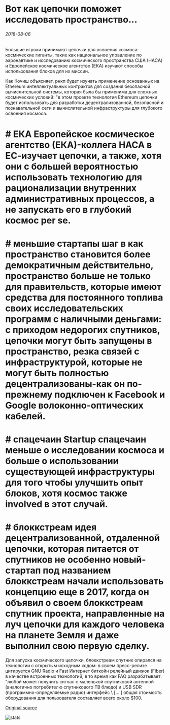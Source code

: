 # Вот как цепочки поможет исследовать пространство...

###### 2018-08-06

Большие игроки принимают цепочки для освоения космоса: космические гиганты, такие как национальное управление по аэронавтике и исследованию космического пространства США (НАСА) и Европейское космическое агентство (ЕКА) изучают способы использования блоков для их миссии.

Как Кочиш объясняет, рнкп будет изучать применение основанных на Ethereum интеллектуальных контрактов для создания безопасной вычислительной системы, которая была бы применима для сложных космических условий: "в этом проекте технология Ethereum цепочки будет использовать для разработки децентрализованной, безопасной и познавательной сети и вычислительной инфраструктуры для глубокого освоения космоса.

# # ЕКА Европейское космическое агентство (ЕКА)-коллега НАСА в ЕС-изучает цепочки, а также, хотя они с большей вероятностью использовать технологию для рационализации внутренних административных процессов, а не запускать его в глубокий космос per se.

# # меньшие стартапы шаг в как пространство становится более демократичным действительно, пространство больше не только для правительств, которые имеют средства для постоянного топлива своих исследовательских программ с наличными деньгами: с приходом недорогих спутников, цепочки могут быть запущены в пространство, резка связей с инфраструктурой, которые не могут быть полностью децентрализованы-как он по-прежнему подключен к Facebook и Google волоконно-оптических кабелей.

# # спацечаин Startup спацечаин меньше о исследовании космоса и больше о использовании существующей инфраструктуры для того чтобы улучшить опыт блоков, хотя космос также involved в этот случай.

# # блоккстреам идея децентрализованной, отдаленной цепочки, которая питается от спутников не особенно новый-стартап под названием блоккстреам начали использовать концепцию еще в 2017, когда он объявил о своем блоккстреам спутник проекта, направленные на луч цепочки для каждого человека на планете Земля и даже выполнил свою первую сделку.

Для запуска космического цепочки, блоккстреам спутник опирался на технологии с открытым исходным кодом: в своем пресс-релизе цитируется GNU Radio и Fast Интернет биткойн релейный движок (Fiber) в качестве встроенных технологий, в то время как FAQ разрабатывает: "любой может получить сигнал с маленькой спутниковой антенной (аналогично потребителю спутникового ТВ блюдо) и USB SDR (программно-определяемые радио) интерфейс \ [... \] общая стоимость оборудования для пользователя составляет всего около $100.

[Original source](https://cointelegraph.com/news/here-is-how-blockchain-will-help-to-explore-space)

![stats](https://c.statcounter.com/11760860/0/a89fa40b/1/ "stats")